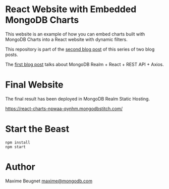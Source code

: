 # React Website with Embedded MongoDB Charts

This website is an example of how you can embed charts built with MongoDB Charts into a React website with dynamic filters.

This repository is part of the [second blog post](https://www.mongodb.com/developer/how-to/mongodb-charts-embedding-sdk-react/) of this series of two blog posts.

The [first blog post](https://www.mongodb.com/developer/how-to/react-query-rest-api-realm/) talks about MongoDB Realm + React + REST API + Axios.

# Final Website

The final result has been deployed in MongoDB Realm Static Hosting.

https://react-charts-npwaa-qynhm.mongodbstitch.com/

# Start the Beast

```shell
npm install
npm start
```

# Author

Maxime Beugnet <maxime@mongodb.com>

